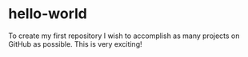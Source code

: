 # hello-world
To create my first repository
I wish to accomplish as many projects on GitHub as possible. This is very exciting!
